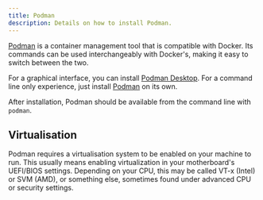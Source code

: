 ```yaml
---
title: Podman
description: Details on how to install Podman.
---
```


[Podman](https://podman.io) is a container management tool that is compatible with Docker. Its commands can be used interchangeably with Docker's, making it easy to switch between the two.

For a graphical interface, you can install [Podman Desktop](https://podman-desktop.io/downloads). For a command line only experience, just install [Podman](https://podman.io/docs/installation) on its own.

After installation, Podman should be available from the command line with `podman`.

## Virtualisation

Podman requires a virtualisation system to be enabled on your machine to run. This usually means enabling virtualization in your motherboard's UEFI/BIOS settings. Depending on your CPU, this may be called VT-x (Intel) or SVM (AMD), or something else, sometimes found under advanced CPU or security settings.
